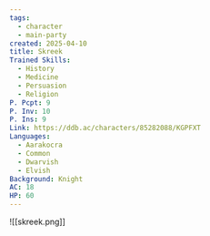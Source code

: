 ```yaml
---
tags:
  - character
  - main-party
created: 2025-04-10
title: Skreek
Trained Skills:
  - History
  - Medicine
  - Persuasion
  - Religion
P. Pcpt: 9
P. Inv: 10
P. Ins: 9
Link: https://ddb.ac/characters/85282088/KGPFXT
Languages:
  - Aarakocra
  - Common
  - Dwarvish
  - Elvish
Background: Knight
AC: 18
HP: 60
---
```


![[skreek.png]]